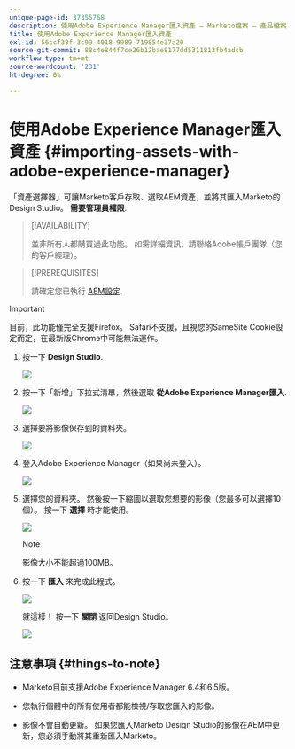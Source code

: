 ```yaml
---
unique-page-id: 37355768
description: 使用Adobe Experience Manager匯入資產 — Marketo檔案 — 產品檔案
title: 使用Adobe Experience Manager匯入資產
exl-id: 56ccf38f-3c99-4018-9989-719854e37a20
source-git-commit: 88c4e844f7ce26b12bae8177dd5311813fb4adcb
workflow-type: tm+mt
source-wordcount: '231'
ht-degree: 0%

---
```


# 使用Adobe Experience Manager匯入資產 {#importing-assets-with-adobe-experience-manager}

「資產選擇器」可讓Marketo客戶存取、選取AEM資產，並將其匯入Marketo的Design Studio。 **需要管理員權限**.

>[!AVAILABILITY]
>
>並非所有人都購買過此功能。 如需詳細資訊，請聯絡Adobe帳戶團隊（您的客戶經理）。

>[!PREREQUISITES]
>
>請確定您已執行 [AEM設定](/help/marketo/product-docs/core-marketo-concepts/miscellaneous/configuring-adobe-experience-manager-integration.md).

>[!IMPORTANT]
>
>目前，此功能僅完全支援Firefox。 Safari不支援，且視您的SameSite Cookie設定而定，在最新版Chrome中可能無法運作。

1. 按一下 **Design Studio**.

   ![](assets/importing-assets-with-adobe-experience-manager-1.png)

1. 按一下「新增」下拉式清單，然後選取 **從Adobe Experience Manager匯入**.

   ![](assets/importing-assets-with-adobe-experience-manager-2.png)

1. 選擇要將影像保存到的資料夾。

   ![](assets/importing-assets-with-adobe-experience-manager-3.png)

1. 登入Adobe Experience Manager（如果尚未登入）。

   ![](assets/importing-assets-with-adobe-experience-manager-4.png)

1. 選擇您的資料夾。 然後按一下縮圖以選取您想要的影像（您最多可以選擇10個）。 按一下 **選擇** 時才能使用。

   ![](assets/importing-assets-with-adobe-experience-manager-5.png)

   >[!NOTE]
   >
   >影像大小不能超過100MB。

1. 按一下 **匯入** 來完成此程式。

   ![](assets/importing-assets-with-adobe-experience-manager-6.png)

   就這樣！ 按一下 **關閉** 返回Design Studio。

   ![](assets/importing-assets-with-adobe-experience-manager-7.png)

## 注意事項 {#things-to-note}

* Marketo目前支援Adobe Experience Manager 6.4和6.5版。

* 您執行個體中的所有使用者都能檢視/存取您匯入的影像。

* 影像不會自動更新。 如果您匯入Marketo Design Studio的影像在AEM中更新，您必須手動將其重新匯入Marketo。
